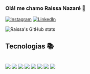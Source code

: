 ### Olá! me chamo Raissa Nazaré 👋
[![Instagram](https://img.shields.io/badge/Instagram-E4405F?style=for-the-badge&logo=instagram&logoColor=white)](https://www.instagram.com/rajssq/)
[![LinkedIn](https://img.shields.io/badge/linkedin-%230077B5.svg?style=for-the-badge&logo=linkedin&logoColor=white)](https://www.linkedin.com/in/raissanazaré)

![Raissa's GitHub stats](https://github-readme-stats.vercel.app/api?username=rajssq&show_icons=true&theme=tokyonight)

## Tecnologias 📚

<div style="display: inline_block"><br/>
    <img src="https://img.shields.io/badge/HTML5-E34F26?style=for-the-badge&logo=html5&logoColor=white">
    <img src="https://img.shields.io/badge/CSS3-1572B6?style=for-the-badge&logo=css3&logoColor=white">
    <img src="https://img.shields.io/badge/JavaScript-F7DF1E?style=for-the-badge&logo=javascript&logoColor=black">
    <img src="https://img.shields.io/badge/TypeScript-007ACC?style=for-the-badge&logo=typescript&logoColor=white">
    <img src="https://img.shields.io/badge/React-20232A?style=for-the-badge&logo=react&logoColor=61DAFB">
    <img src="https://img.shields.io/badge/Next-black?style=for-the-badge&logo=next.js&logoColor=white">
    <img src="https://img.shields.io/badge/Node.js-43853D?style=for-the-badge&logo=node.js&logoColor=white">
    <img src="https://img.shields.io/badge/Electron-191970?style=for-the-badge&logo=Electron&logoColor=white">
</div>


<!-- Proudly created with GPRM ( https://gprm.itsvg.in ) -->
